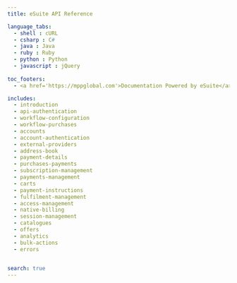 ```yaml
---
title: eSuite API Reference

language_tabs:
  - shell : cURL
  - csharp : C#
  - java : Java
  - ruby : Ruby
  - python : Python
  - javascript : jQuery
  
toc_footers:
  - <a href='https://mppglobal.com'>Documentation Powered by eSuite</a>

includes:
  - introduction
  - api-authentication
  - workflow-configuration
  - workflow-purchases
  - accounts
  - account-authentication
  - external-providers
  - address-book
  - payment-details
  - purchases-payments
  - subscription-management
  - payments-management
  - carts
  - payment-instructions
  - fulfilment-management
  - access-management
  - native-billing
  - session-management
  - catalogues
  - offers
  - analytics
  - bulk-actions
  - errors
 

search: true
---
```

